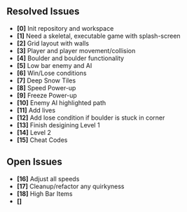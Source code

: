 ## Resolved Issues ##
- **[0]** Init repository and workspace
- **[1]** Need a skeletal, executable game with splash-screen
- **[2]** Grid layout with walls
- **[3]** Player and player movement/collision
- **[4]** Boulder and boulder functionality
- **[5]** Low bar enemy and AI
- **[6]** Win/Lose conditions
- **[7]** Deep Snow Tiles
- **[8]** Speed Power-up
- **[9]** Freeze Power-up
- **[10]** Enemy AI highlighted path
- **[11]** Add lives
- **[12]** Add lose condition if boulder is stuck in corner
- **[13]** Finish desigining Level 1
- **[14]** Level 2
- **[15]** Cheat Codes


## Open Issues ##
- **[16]** Adjust all speeds
- **[17]** Cleanup/refactor any quirkyness
- **[18]** High Bar Items
- **[]** 

